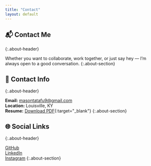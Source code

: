 ```yaml
---
title: "Contact"
layout: default
---
```


## 📬 Contact Me
{:.about-header}

Whether you want to collaborate, work together, or just say hey — I’m always open to a good conversation.
{:.about-section}

## 📄 Contact Info
{:.about-header}

**Email:** [masontatafu9@gmail.com](mailto:masontatafu9@gmail.com)  
**Location:** Louisville, KY  
**Resume:** [Download PDF](/assets/Mason%20Tatafu%20Current%20Resume%20-%202025.pdf){:target="_blank"}
{:.about-section}

## 🌐 Social Links
{:.about-header}

[GitHub](https://github.com/masontatafu)  
[LinkedIn](https://www.linkedin.com/in/mason-tatafu-91b0742a2)  
[Instagram](https://www.instagram.com/masontatafu)
{:.about-section}
